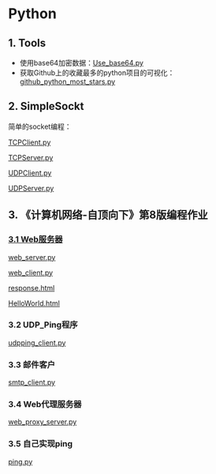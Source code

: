 # Python

## 1. Tools

+ 使用base64加密数据：[Use_base64.py](https://github.com/niu0217/Python/blob/main/Dev/Tools/Use_base64.py)
+ 获取Github上的收藏最多的python项目的可视化：[github_python_most_stars.py](https://github.com/niu0217/Python/blob/main/Dev/Tools/github_python_most_stars.py)



## 2. SimpleSockt

简单的socket编程：

[TCPClient.py](https://github.com/niu0217/Python/blob/main/Dev/SimpleSocket/TCPClient.py)

[TCPServer.py](https://github.com/niu0217/Python/blob/main/Dev/SimpleSocket/TCPServer.py)

[UDPClient.py](https://github.com/niu0217/Python/blob/main/Dev/SimpleSocket/UDPClient.py)

[UDPServer.py](https://github.com/niu0217/Python/blob/main/Dev/SimpleSocket/UDPServer.py)



## 3. 《计算机网络-自顶向下》第8版编程作业

### [3.1 Web服务器](https://media.pearsoncmg.com/ph/esm/ecs_kurose_compnetwork_8/cw/)

[web_server.py](https://github.com/niu0217/Python/blob/main/Dev/SocketHomework/WebServer/web_server.py)

[web_client.py](https://github.com/niu0217/Python/blob/main/Dev/SocketHomework/WebServer/web_client.py)

[response.html](https://github.com/niu0217/Python/blob/main/Dev/SocketHomework/WebServer/response.html)

[HelloWorld.html](https://github.com/niu0217/Python/blob/main/Dev/SocketHomework/WebServer/HelloWorld.html)

### 3.2 UDP_Ping程序

[udpping_client.py](https://github.com/niu0217/Python/blob/main/Dev/SocketHomework/UDPPing/udpping_client.py)

### 3.3 邮件客户

[smtp_client.py](https://github.com/niu0217/Python/blob/main/Dev/SocketHomework/SMTPClient/smtp_client.py)

### 3.4 Web代理服务器

[web_proxy_server.py](https://github.com/niu0217/Python/blob/main/Dev/SocketHomework/WebProxyServer/web_proxy_server.py)

### 3.5 自己实现ping

[ping.py](https://github.com/niu0217/Python/blob/main/Dev/SocketHomework/UDPPing/ping.py)

